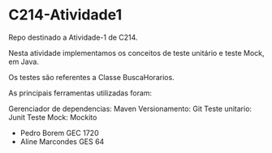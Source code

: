# C214-Atividade1

Repo destinado a Atividade-1 de C214.

Nesta atividade implementamos os conceitos de teste unitário e teste Mock, em Java.

Os testes são referentes a Classe BuscaHorarios.

As principais ferramentas utilizadas foram:

Gerenciador de dependencias: Maven
Versionamento: Git
Teste unitario: Junit
Teste Mock: Mockito

* Pedro Borem GEC 1720
* Aline Marcondes GES 64
